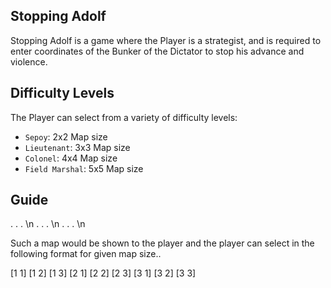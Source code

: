 ## Stopping Adolf

Stopping Adolf is a game where the Player is a strategist, and is required to enter coordinates of the Bunker of the Dictator to stop his advance and violence.

## Difficulty Levels

The Player can select from a variety of difficulty levels:

- `Sepoy`: 2x2 Map size
- `Lieutenant`: 3x3 Map size
- `Colonel`: 4x4 Map size
- `Field Marshal`: 5x5 Map size

## Guide

. . . \n
. . . \n
. . . \n

Such a map would be shown to the player and the player can select in the following format for given map size..

[1 1] [1 2] [1 3]
[2 1] [2 2] [2 3]
[3 1] [3 2] [3 3]
